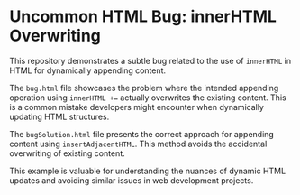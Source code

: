 # Uncommon HTML Bug: innerHTML Overwriting
This repository demonstrates a subtle bug related to the use of `innerHTML` in HTML for dynamically appending content.

The `bug.html` file showcases the problem where the intended appending operation using `innerHTML +=` actually overwrites the existing content. This is a common mistake developers might encounter when dynamically updating HTML structures.

The `bugSolution.html` file presents the correct approach for appending content using `insertAdjacentHTML`.  This method avoids the accidental overwriting of existing content.

This example is valuable for understanding the nuances of dynamic HTML updates and avoiding similar issues in web development projects.